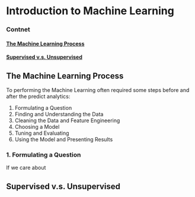 # Introduction to Machine Learning

### Contnet

#### [The Machine Learning Process](#TMLP)
#### [Supervised v.s. Unsupervised](#SvU)

## The Machine Learning Process

To performing the Machine Learning often required some steps before and after the predict analytics:

1. Formulating a Question 
2. Finding and Understanding the Data
3. Cleaning the Data and Feature Engineering
4. Choosing a Model
5. Tuning and Evaluating
6. Using the Model and Presenting Results

### 1. Formulating a Question 
If we care about

<a name="TMLP"/>

## Supervised v.s. Unsupervised

<a name="SvU"/>
